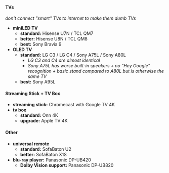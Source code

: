 #### TVs

*don't connect "smart" TVs to internet to make them dumb TVs*
- **miniLED TV** 
	- **standard:** Hisense U7N / TCL QM7
	- **better:** Hisense U8N / TCL QM8
	- **best:** Sony Bravia 9
- **OLED TV** 
	- **standard:** LG C3 / LG C4 / Sony A75L / Sony A80L
		- *LG C3 and C4 are almost identical*
		- *Sony A75L has worse built-in speakers + no "Hey Google" recognition + basic stand compared to A80L but is otherwise the same TV*
	- **best:** Sony A95L

#### Streaming Stick + TV Box

- **streaming stick:** Chromecast with Google TV 4K
- **tv box** 
	- **standard:** Onn 4K
	- **upgrade:** Apple TV 4K

#### Other

- **universal remote** 
	- **standard:** SofaBaton U2
	- **better:** SofaBaton X1S
- **blu-ray player:** Panasonic DP-UB420
	- **Dolby Vision support:** Panasonic DP-UB820